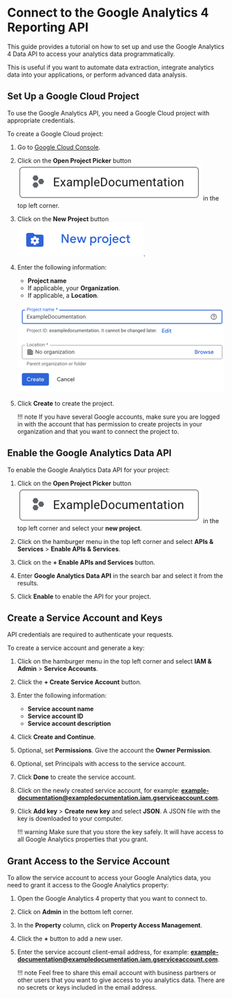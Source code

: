 # Connect to the Google Analytics 4 Reporting API

This guide provides a tutorial on how to set up and use the Google Analytics 4 Data API to access your analytics data programmatically.

This is useful if you want to automate data extraction, integrate analytics data into your applications, or perform advanced data analysis.

## Set Up a Google Cloud Project

To use the Google Analytics API, you need a Google Cloud project with appropriate credentials.

To create a Google Cloud project:

1. Go to [Google Cloud Console](https://console.cloud.google.com/).

2. Click on the **Open Project Picker** button ![alt text](images/open-project-picker-button.png) in the top left corner.

3. Click on the **New Project** button ![alt text](images/new-project-button.png).

4. Enter the following information:
   - **Project name**
   - If applicable, your **Organization**.
   - If applicable, a **Location**.

    ![alt text](images/project-configuration.png)

5. Click **Create** to create the project.

    !!! note If you have several Google accounts, make sure you are logged in with the account that has permission to create projects in your organization and that you want to connect the project to.

## Enable the Google Analytics Data API

To enable the Google Analytics Data API for your project:

1. Click on the **Open Project Picker** button ![alt text](images/open-project-picker-button.png) in the top left corner and select your **new project**.

2. Click on the hamburger menu in the top left corner and select **APIs & Services** > **Enable APIs & Services**.

3. Click on the **+ Enable APIs and Services** button.

4. Enter **Google Analytics Data API** in the search bar and select it from the results.

5. Click **Enable** to enable the API for your project.

## Create a Service Account and Keys

API credentials are required to authenticate your requests.

To create a service account and generate a key:

1.  Click on the hamburger menu in the top left corner and select **IAM & Admin** > **Service Accounts**.

2.  Click the **+ Create Service Account** button.

3.  Enter the following information:
    - **Service account name**
    - **Service account ID**
    - **Service account description**
    
4. Click **Create and Continue**.

5.  Optional, set **Permissions**. Give the account the **Owner Permission**.

6.  Optional, set Principals with access to the service account.

7.  Click **Done** to create the service account.

8.  Click on the newly created service account, for example: **example-documentation@exampledocumentation.iam.gserviceaccount.com**.

9.  Click **Add key** > **Create new key** and select **JSON**. A JSON file with the key is downloaded to your computer.

    !!! warning Make sure that you store the key safely. It will have access to all Google Analytics properties that you grant.

## Grant Access to the Service Account

To allow the service account to access your Google Analytics data, you need to grant it access to the Google Analytics property:

1. Open the Google Analytics 4 property that you want to connect to.
2. Click on **Admin** in the bottom left corner.
3. In the **Property** column, click on **Property Access Management**.
4. Click the **+** button to add a new user.
5. Enter the service account client-email address, for example: **example-documentation@exampledocumentation.iam.gserviceaccount.com**.

    !!! note Feel free to share this email account with business partners or other users that you want to give access to you analytics data. There are no secrets or keys included in the email address.  
